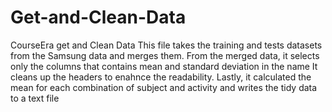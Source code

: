 # Get-and-Clean-Data
CourseEra get and Clean Data
This file takes the training and tests datasets from the Samsung data and merges them. 
From the merged data, it selects only the columns that contains mean and standard deviation in the name
It cleans up the headers to enahnce the readability. 
Lastly, it calculated the mean for each combination of subject and activity and writes the tidy data to a text file
